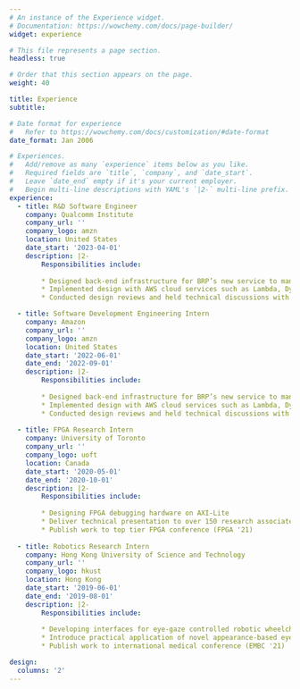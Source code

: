 ```yaml
---
# An instance of the Experience widget.
# Documentation: https://wowchemy.com/docs/page-builder/
widget: experience

# This file represents a page section.
headless: true

# Order that this section appears on the page.
weight: 40

title: Experience
subtitle:

# Date format for experience
#   Refer to https://wowchemy.com/docs/customization/#date-format
date_format: Jan 2006

# Experiences.
#   Add/remove as many `experience` items below as you like.
#   Required fields are `title`, `company`, and `date_start`.
#   Leave `date_end` empty if it's your current employer.
#   Begin multi-line descriptions with YAML's `|2-` multi-line prefix.
experience:
  - title: R&D Software Engineer 
    company: Qualcomm Institute
    company_url: ''
    company_logo: amzn
    location: United States
    date_start: '2023-04-01'
    description: |2-
        Responsibilities include:
        
        * Designed back-end infrastructure for BRP’s new service to manage purchase receipts
        * Implemented design with AWS cloud services such as Lambda, Dynamo DB, EventBridge, SNS, and SQS
        * Conducted design reviews and held technical discussions with Amazon principal engineers

  - title: Software Development Engineering Intern
    company: Amazon
    company_url: ''
    company_logo: amzn
    location: United States
    date_start: '2022-06-01'
    date_end: '2022-09-01'
    description: |2-
        Responsibilities include:
        
        * Designed back-end infrastructure for BRP’s new service to manage purchase receipts
        * Implemented design with AWS cloud services such as Lambda, Dynamo DB, EventBridge, SNS, and SQS
        * Conducted design reviews and held technical discussions with Amazon principal engineers
      
  - title: FPGA Research Intern
    company: University of Toronto
    company_url: ''
    company_logo: uoft
    location: Canada
    date_start: '2020-05-01'
    date_end: '2020-10-01'
    description: |2-
        Responsibilities include:
        
        * Designing FPGA debugging hardware on AXI-Lite
        * Deliver technical presentation to over 150 research associates
        * Publish work to top tier FPGA conference (FPGA '21)
        
  - title: Robotics Research Intern
    company: Hong Kong University of Science and Technology
    company_url: ''
    company_logo: hkust
    location: Hong Kong
    date_start: '2019-06-01'
    date_end: '2019-08-01'
    description: |2-
        Responsibilities include:
        
        * Developing interfaces for eye-gaze controlled robotic wheelchair in Python
        * Introduce practical application of novel appearance-based eye tracking algorithm
        * Publish work to international medical conference (EMBC '21)

design:
  columns: '2'
---
```

